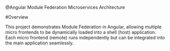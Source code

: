 @Angular Module Federation Microservices Architecture

#Overview

This project demonstrates Module Federation in Angular, allowing multiple micro frontends to be dynamically loaded into a shell (host) application. Each micro frontend (remote) runs independently but can be integrated into the main application seamlessly.